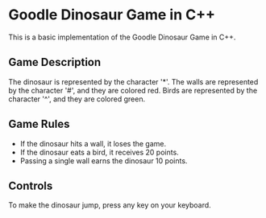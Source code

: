 # Goodle Dinosaur Game in C++

This is a basic implementation of the Goodle Dinosaur Game in C++.

## Game Description
The dinosaur is represented by the character '*'.
The walls are represented by the character '#', and they are colored red.
Birds are represented by the character '^', and they are colored green.

## Game Rules
- If the dinosaur hits a wall, it loses the game.
- If the dinosaur eats a bird, it receives 20 points.
- Passing a single wall earns the dinosaur 10 points.

## Controls
To make the dinosaur jump, press any key on your keyboard.
